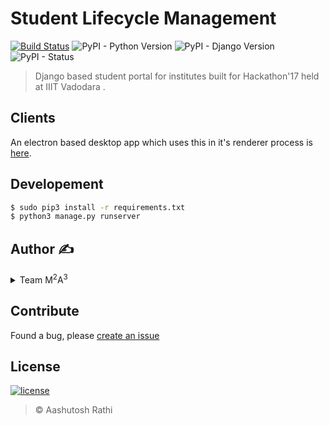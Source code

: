 # Student Lifecycle Management

[![Build Status](https://travis-ci.org/aashutoshrathi/Student-Lifecycle-Management.svg?branch=master)](https://travis-ci.com/aashutoshrathi/Student-Lifecycle-Management)
![PyPI - Python Version](https://img.shields.io/pypi/pyversions/Django.svg) 
![PyPI - Django Version](https://img.shields.io/pypi/djversions/djangorestframework.svg)
![PyPI - Status](https://img.shields.io/pypi/status/Django.svg)


> Django based student portal for institutes built for Hackathon'17 held at IIIT Vadodara .

## Clients
An electron based desktop app which uses this in it's renderer process is [here](https://github.com/anshumanv/Student-Lifecycle-Management-Desktop).

## Developement
```sh
$ sudo pip3 install -r requirements.txt
$ python3 manage.py runserver
```

## Author ✍️

<details>
	<summary>Team  M<sup>2</sup>A<sup>3</sup></summary>
		<ul>
			<li><a href="https://github.com/Monal5031">Monal Shadi</a></li>
			<li><a href="https://github.com/mohitkyadav">Mohit Kumar Yadav</a></li>
			<li><a href="https://github.com/anshumanv">Anshuman Verma</a></li>
			<li><a href="https://github.com/aashutoshrathi">Aashutosh Rathi</a></li>
			<li><a href="https://github.com/vanguard07">Avtans Kumar</a></li>
		</ul>
</details>

## Contribute
Found a bug, please [create an issue](https://github.com/aashutoshrathi/Student-Lifecycle-Management/issues/new)

## License

[![license](https://img.shields.io/github/license/mashape/apistatus.svg)](https://github.com/aashutoshrathi/Student-Lifecycle-Management/blob/master/LICENSE)
> © Aashutosh Rathi

